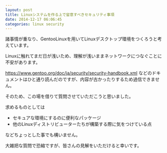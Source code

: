 ```yaml
---
layout: post
title: Linuxシステムを作る上で留意すべきセキュリティ事項
date: 2014-12-17 06:06:45
categories: linux security
---
```

<p>諸事情が重なり、GentooLinuxを用いてLinuxデスクトップ環境をつくろうと考えています。</p>

<p>Linuxに触れてまだ日が浅いため、理解が浅いままネットワークにつなぐことに不安があります。</p>

<p><a href="https://www.gentoo.org/doc/ja/security/security-handbook.xml" rel="nofollow">https://www.gentoo.org/doc/ja/security/security-handbook.xml</a>
などのドキュメントはひと通り読んだのですが、内容が古かったりするため過信できません。</p>

<p>そのため、この場を借りて質問させていただこうと思いました。</p>

<p>求めるものとしては</p>

<ul>
<li>セキュアな環境にするのに便利なパッケージ</li>
<li>他のLinuxディストリビューターたちが構築する際に気をつけている点</li>
</ul>

<p>などちょっとした事でも構いません。</p>

<p>大雑把な質問で恐縮ですが、皆さんの見解をいただけると幸いです。</p>
